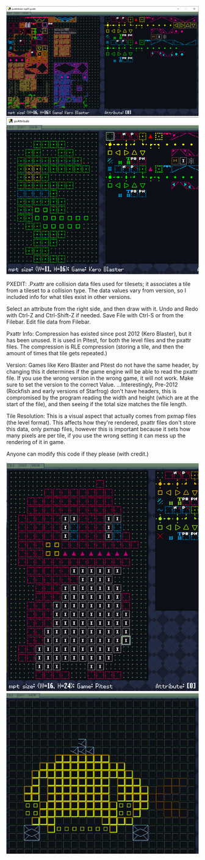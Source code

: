 ![Screenshot of the Program.](https://github.com/folderplug/pxAttribute/blob/main/programimg.png?raw=true)
![Pixel Art of Kaeru from Kero Blaster.](https://github.com/folderplug/pxAttribute/blob/main/kbimg.png?raw=true)

PXEDIT:
.Pxattr are collision data files used for tilesets; it associates a tile from a tileset to a collision type. The data values vary from version, so I included info for what tiles exist in other versions.

Select an attribute from the right side, and then draw with it. Undo and Redo with Ctrl-Z and Ctrl-Shift-Z if needed. Save File with Ctrl-S or from the Filebar.
Edit file data from Filebar.

Pxattr Info:
Compression has existed since post 2012 (Kero Blaster), but it has been unused. It is used in Pitest, for both the level files and the pxattr files.
The compression is RLE compression (storing a tile, and then the amount of times that tile gets repeated.)

Version:
Games like Kero Blaster and Pitest do not have the same header, by changing this it determines if the game engine will be able to read the pxattr file. If you use the wrong version in the wrong game, it will not work. Make sure to set the version to the correct Value.
...Interestingly, Pre-2012 (Rockfish and early versions of Starfrog) don't have headers, this is compromised by the program reading the width and height (which are at the start of the file), and then seeing if the total size matches the file length.

Tile Resolution:
This is a visual aspect that actually comes from pxmap files (the level format). This affects how they're rendered, pxattr files don't store this data, only pxmap files, however this is important because it sets how many pixels are per tile, if you use the wrong setting it can mess up the rendering of it in game.

Anyone can modify this code if they please (with credit.)

![Pitest Pixel Art.](https://github.com/folderplug/pxAttribute/blob/main/pitestimg.png?raw=true)
![Rockfish Pixel .](https://github.com/folderplug/pxAttribute/blob/main/rfimg.png?raw=true)

